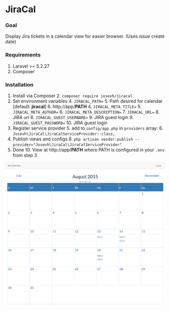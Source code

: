 # JiraCal

### Goal
  Display Jira tickets in a calendar view for easier browser. (Uses issue create date)

### Requirements
 1. Laravel >= 5.2.27
 2. Composer

### Installation
 1. Install via Composer
	 2. ```composer require josevh/jiracal```
 3. Set environment variables
	 4. ```JIRACAL_PATH=```
		 5. Path desired for calendar [default: **jiracal**]
		 6. http://app/**PATH**
	 4. ```JIRACAL_META_TITLE=```
	 5. ```JIRACAL_META_AUTHOR=```
	 6. ```JIRACAL_META_DESCRIPTION=```
	 7. ```JIRACAL_URL=```
		 8. JIRA url
	 8. ```JIRACAL_GUEST_USERNAME=```
		 9. JIRA guest login
	 9. ```JIRACAL_GUEST_PASSWORD=```
		 10. JIRA guest login
 4. Register service provider
	 5. add to ```config/app.php``` in ```providers``` array:
	 6. ```Josevh\JiraCal\JiraCalServiceProvider::class,```
 7. Publish views and configs
	 8. ```php artisan vendor:publish --provider="Josevh\JiraCal\JiraCalServiceProvider"```
 9. Done
	 10. View at http://app/**PATH** where PATH is configured in your ```.env``` from step 3


![screenshot](screenshot.png)
